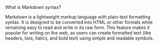 
What is Markdown syntax?

Markdown is a lightweight markup language with plain-text formatting syntax. It is designed to be converted into HTML or other formats while remaining easy to read and write in its raw form. This feature makes it popular for writing on the web, as users can create formatted text (like headers, lists, italics, and bold text) using simple and readable symbols.